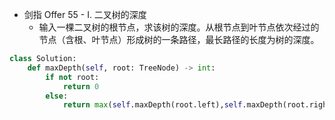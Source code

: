 - 剑指 Offer 55 - I. 二叉树的深度
  - 输入一棵二叉树的根节点，求该树的深度。从根节点到叶节点依次经过的节点（含根、叶节点）形成树的一条路径，最长路径的长度为树的深度。
```python
class Solution:
    def maxDepth(self, root: TreeNode) -> int:
        if not root:
            return 0
        else:
            return max(self.maxDepth(root.left),self.maxDepth(root.right))+1
```